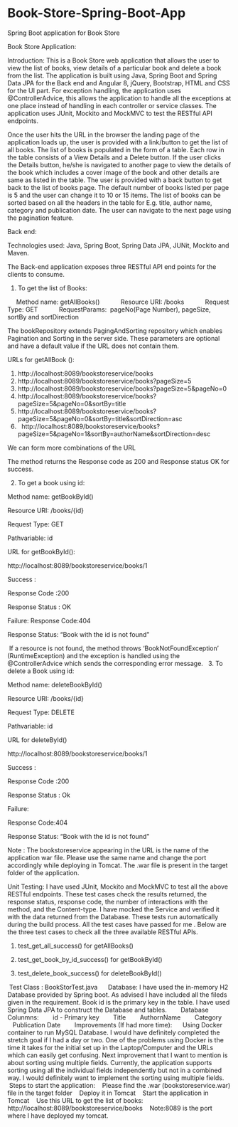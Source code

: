 # Book-Store-Spring-Boot-App
Spring Boot application for Book Store

Book Store Application:

Introduction: This is a Book Store web application that allows the user to view the list of books, view details of a particular book and delete a book from the list. The application is built using Java, Spring Boot and Spring Data JPA for the Back end and Angular 8, jQuery, Bootstrap, HTML and CSS for the UI part. For exception handling, the application uses @ControllerAdvice, this allows the application to handle all the exceptions at one place instead of handling in each controller or service classes. The application uses JUnit, Mockito and MockMVC to test the RESTful API endpoints. 

Once the user hits the URL in the browser the landing page of the application loads up, the user is provided with a link/button to get the list of all books. The list of books is populated in the form of a table. Each row in the table consists of a View Details and a Delete button. If the user clicks the Details button, he/she is navigated to another page to view the details of the book which includes a cover image of the book and other details are same as listed in the table. The user is provided with a back button to get back to the list of books page. The default number of books listed per page is 5 and the user can change it to 10 or 15 items. The list of books can be sorted based on all the headers in the table for E.g. title, author name, category and publication date. The user can navigate to the next page using the pagination feature.

Back end:

Technologies used: Java, Spring Boot, Spring Data JPA, JUNit, Mockito and Maven.

The Back-end application exposes three RESTful API end points for the clients to consume.

1.	To get the list of Books:

     Method name: getAllBooks()
     
     Resource URI: /books
     
     Request Type: GET
     
     RequestParams:  pageNo(Page Number), pageSize, sortBy and sortDirection

The bookRepository extends PagingAndSorting repository which enables Pagination and Sorting in the server side. These parameters are optional and have a default value if the URL does not contain them.

URLs for getAllBook ():
1)	http://localhost:8089/bookstoreservice/books
2)	http://localhost:8089/bookstoreservice/books?pageSize=5
3)	http://localhost:8089/bookstoreservice/books?pageSize=5&pageNo=0
4)	http://localhost:8089/bookstoreservice/books?pageSize=5&pageNo=0&sortBy=title
5)	http://localhost:8089/bookstoreservice/books?pageSize=5&pageNo=0&sortBy=title&sortDirection=asc
6)   http://localhost:8089/bookstoreservice/books?pageSize=5&pageNo=1&sortBy=authorName&sortDirection=desc

We can form more combinations of the URL

The method returns the Response code as 200 and Response status OK for success.

2.	To get a book using id:

Method name: getBookById()

Resource URI: /books/{id}

Request Type: GET

Pathvariable: id

URL for getBookById():

http://localhost:8089/bookstoreservice/books/1

Success :

Response Code :200

Response Status : OK

Failure:
Response Code:404

Response Status: “Book with the id is not found”

 If a resource is not found, the method throws ‘BookNotFoundException’ (RuntimeException) and the exception is handled using the @ControllerAdvice which sends the corresponding error message.
 
3.	To delete a Book using id:

Method name: deleteBookById()

Resource URI: /books/{id}

Request Type: DELETE

Pathvariable: id

URL for deleteById()

http://localhost:8089/bookstoreservice/books/1

Success :

Response Code :200

Response Status : Ok

Failure:

Response Code:404

Response Status: “Book with the id is not found”

Note : The bookstoreservice appearing in the URL is the name of the application war file. Please use the same name and change the port accordingly while deploying in Tomcat. The .war file is present in the target folder of the application.

Unit Testing: I have used JUnit, Mockito and MockMVC to test all the above RESTful endpoints. These test cases check the results returned, the response status, response code, the number of interactions with the method, and the Content-type. I have mocked the Service and verified it with the data returned from the Database. These tests run automatically during the build process. All the test cases have passed for me . Below are the three test cases to check all the three available RESTful APIs.

1.	test_get_all_success() for getAllBooks()

2.	test_get_book_by_id_success() for getBookById()

3.	test_delete_book_success() for deleteBookById()

 Test Class : BookStorTest.java
  
   Database: I have used the in-memory H2 Database provided by Spring boot. As advised I have included all the fileds given in the requirement. Book id is the primary key in the table. I have used Spring Data JPA to construct the Database and tables.
   
   Database Colunmns:
   
   id - Primary key
   
   Title
   
   AuthornName
   
   Category
   
   Publication Date
   
   Improvements (If had more time):
   
 Using Docker container to run MySQL Database. I would have definitely completed the stretch goal if I had a day or two. One of the problems using Docker is the time it takes for the initial set up in the Laptop/Computer and the URLs which can easily get confusing. Next improvement that I want to mention is about sorting using multiple fields. Currently, the application supports sorting using all the individual fields independently but not in a combined way. I would definitely want to implement the sorting using multiple fields.
   
 Steps to start the application:
 
 Please find the .war (bookstoreservice.war) file in the target folder
 
 Deploy it in Tomcat 
 
 Start the application in Tomcat
 
 Use this URL to get the list of books: http://localhost:8089/bookstoreservice/books
 
 Note:8089 is the port where I have deployed my tomcat.
 
    
 
